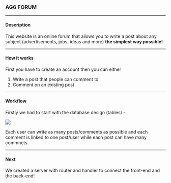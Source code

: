 ### AG6 FORUM

---

#### Description

This website is an online forum that allows you to write a post about any subject (advertisements, jobs, ideas and more) **the simplest way possible!**

---

#### How it works

First you have to create an account then you can either

1. Write a post that people can comment to
2. Comment on an existing post

---

#### Workflow

Firstly we had to start with the database design (tables) -

![](https://i.imgur.com/tgyMOKZ.png)

Each user can write as many posts/comments as possible and each comment is linked to one post/user while each post can have many commnets.

---

#### Next

We created a server with router and handler to connect the front-end and the back-end!
